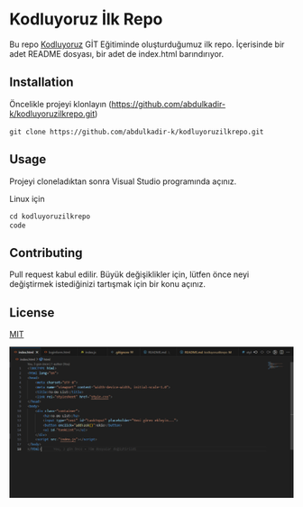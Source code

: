 # Kodluyoruz İlk Repo

Bu repo [Kodluyoruz](https://www.kodluyoruz.org/) GİT Eğitiminde oluşturduğumuz ilk repo. İçerisinde bir adet README dosyası, bir adet de index.html barındırıyor.



## Installation

Öncelikle projeyi klonlayın (https://github.com/abdulkadir-k/kodluyoruzilkrepo.git)

`git clone https://github.com/abdulkadir-k/kodluyoruzilkrepo.git`


## Usage

Projeyi cloneladıktan sonra Visual Studio programında  açınız.

Linux için

``` 
cd kodluyoruzilkrepo
code
 ```

## Contributing

Pull request kabul edilir. Büyük değişiklikler için, lütfen önce neyi değiştirmek istediğinizi tartışmak için bir konu açınız.

## License

[MIT](https://mit-license.org/)



![Proje Görseli](https://github.com/abdulkadir-k/kodluyoruzilkrepo/blob/main/proje.png)
